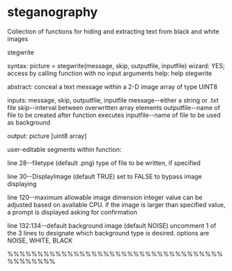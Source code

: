 # steganography
Collection of functions for hiding and extracting text from black and white images

stegwrite

syntax:   picture = stegwrite(message, skip, outputfile, inputfile)
wizard:   YES; access by calling function with no input arguments
help:     help stegwrite

abstract: conceal a text message within a 2-D image array of type UINT8
  
inputs: message, skip, outputfile, inputfile
message--either a string or .txt file
skip--interval between overwritten array elements
outputfile--name of file to be created after function executes
inputfile--name of file to be used as background
      
output: picture [uint8 array]

user-editable segments within function:

line 28--filetype (default .png)
type of file to be written, if specified

line 30--DisplayImage (default TRUE)
set to FALSE to bypass image displaying

line 120--maximum allowable image dimension
integer value can be adjusted based on available CPU.
if the image is larger than specified value, a prompt is displayed asking for confirmation

line 132:134--default background image (default NOISE)
uncomment 1 of the 3 lines to designate which background type is desired.
options are NOISE, WHITE, BLACK

%%%%%%%%%%%%%%%%%%%%%%%%%%%%%%%%%%%%%%%%%%%%


